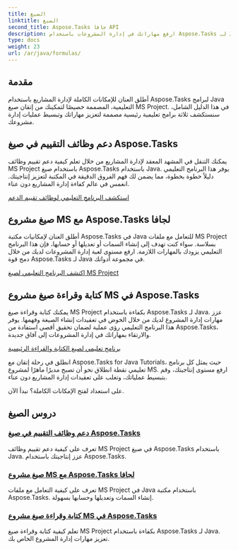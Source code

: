 ```yaml
---
title: الصيغ
linktitle: الصيغ
second_title: Aspose.Tasks جافا API
description: ارفع مهاراتك في إدارة المشروعات باستخدام Aspose.Tasks لـ Java. إتقان صيغ MS Project وتعزيز الإنتاجية وكتابة/قراءة الصيغ بكفاءة وبسهولة.
type: docs
weight: 23
url: /ar/java/formulas/
---
```


## مقدمة

أطلق العنان للإمكانات الكاملة لإدارة المشاريع باستخدام Aspose.Tasks لبرامج Java التعليمية، المصممة خصيصًا لتمكينك من إتقان صيغ MS Project. في هذا الدليل الشامل، سنستكشف ثلاثة برامج تعليمية رئيسية مصممة لتعزيز مهاراتك وتبسيط عمليات إدارة مشروعك.

## دعم وظائف التقييم في صيغ Aspose.Tasks
يمكنك التنقل في المشهد المعقد لإدارة المشاريع من خلال تعلم كيفية دعم تقييم وظائف MS Project باستخدام صيغ Aspose.Tasks باستخدام Java. يوفر هذا البرنامج التعليمي دليلاً خطوة بخطوة، مما يضمن لك فهم الفروق الدقيقة في المكتبة لتعزيز إنتاجيتك. انغمس في عالم كفاءة إدارة المشاريع دون عناء.

[استكشف البرنامج التعليمي لوظائف تقييم الدعم](./evaluation-functions/)

## صيغ مشروع MS مع Aspose.Tasks لجافا
أطلق العنان لإمكانيات مكتبة Aspose.Tasks في Java للتعامل مع ملفات MS Project بسلاسة. سواء كنت تهدف إلى إنشاء السمات أو تعديلها أو حسابها، فإن هذا البرنامج التعليمي يزودك بالمهارات اللازمة. ارفع مستوى لعبة إدارة المشروعات لديك من خلال دمج قوة Aspose.Tasks لـ Java في مجموعة أدواتك.

[اكتشف البرنامج التعليمي لصيغ MS Project](./work-with-formulas/)

## كتابة وقراءة صيغ مشروع MS في Aspose.Tasks
يمكنك كتابة وقراءة صيغ MS Project بكفاءة باستخدام Aspose.Tasks لـ Java. عزز مهارات إدارة المشروع لديك من خلال الخوض في تعقيدات إنشاء الصيغة وفهمها. يوفر هذا البرنامج التعليمي رؤى عملية لضمان تحقيق أقصى استفادة من Aspose.Tasks، والارتقاء بمهاراتك في إدارة المشروعات إلى آفاق جديدة.

[برنامج تعليمي لصيغ الكتابة والقراءة الرئيسية](./write-read-formulas/)

انطلق في رحلة إتقان مع Aspose.Tasks for Java Tutorials، حيث يمثل كل برنامج تعليمي نقطة انطلاق نحو أن تصبح مديرًا ماهرًا لمشروع MS. ارفع مستوى إنتاجيتك، وقم بتبسيط عملياتك، وتغلب على تعقيدات إدارة المشاريع دون عناء.

على استعداد لفتح الإمكانات الكاملة؟ نبدأ الآن.

## دروس الصيغ
### [دعم وظائف التقييم في صيغ Aspose.Tasks](./evaluation-functions/)
تعرف على كيفية دعم تقييم وظائف MS Project في صيغ Aspose.Tasks باستخدام Java. عزز إنتاجيتك باستخدام Aspose.Tasks.
### [صيغ مشروع MS مع Aspose.Tasks لجافا](./work-with-formulas/)
تعرف على كيفية التعامل مع ملفات MS Project في Java باستخدام مكتبة Aspose.Tasks. إنشاء السمات وتعديلها وحسابها بسهولة.
### [كتابة وقراءة صيغ مشروع MS في Aspose.Tasks](./write-read-formulas/)
تعلم كيفية كتابة وقراءة صيغ MS Project بكفاءة باستخدام Aspose.Tasks لـ Java. تعزيز مهارات إدارة المشروع الخاص بك.